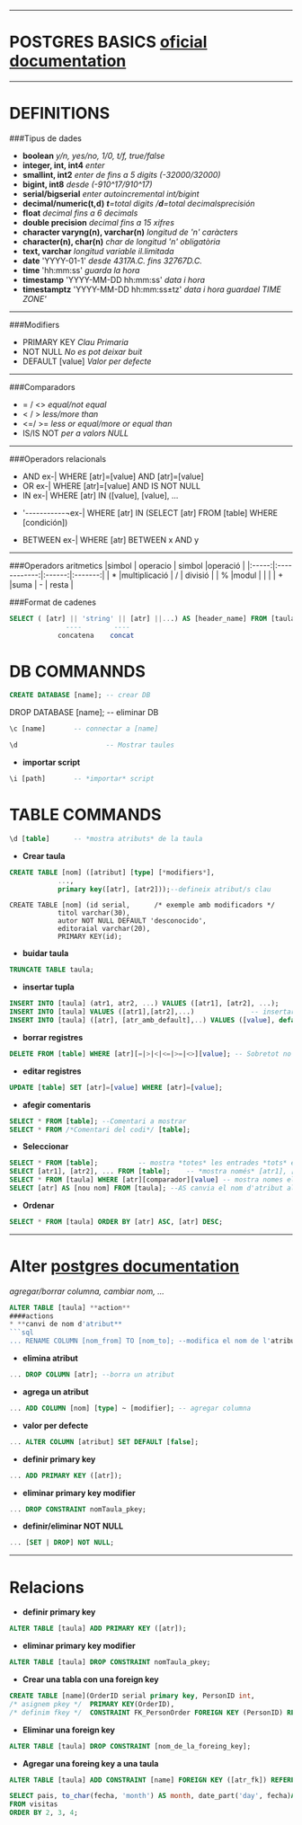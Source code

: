 ___
POSTGRES BASICS [oficial documentation](https://www.postgresql.org/docs/9.1/static/index.html)
===============
___
DEFINITIONS
===========
###Tipus de dades

+ **boolean**		    		_y/n, yes/no, 1/0, t/f, true/false_
+ **integer, int, int4**		_enter_
+ **smallint, int2**	    		_enter de fins a 5 digits (-32000/32000)_
+ **bigint, int8**			_desde (-9*10^17/9*10^17)_	
+ **serial/bigserial**	    		_enter autoincremental int/bigint_
+ **decimal/numeric(t,d)**	    	_**t**=total digits /**d**=total decimalsprecisión_
+ **float**			    	_decimal fins a 6 decimals_
+ **double precision**	    		_decimal fins a 15 xifres_
+ **character varyng(n), varchar(n)**  	_longitud de 'n' caràcters_
+ **character(n), char(n)** 	    	_char de longitud 'n' obligatòria_
+ **text, varchar**			_longitud variable il.limitada_
+ **date** 	'YYYY-01-1'		_desde 4317A.C. fins 32767D.C._
+ **time** 	'hh:mm:ss'		_guarda la hora_
+ **timestamp**  'YYYY-MM-DD hh:mm:ss'  _data i hora_
+ **timestamptz** 'YYYY-MM-DD hh:mm:ss±tz'   	_data i hora *guardael TIME ZONE'*_
___
###Modifiers
+ PRIMARY KEY	*Clau Primaria*
+ NOT NULL	*No es pot deixar buit*
+ DEFAULT [value] *Valor per defecte*

___
###Comparadors

+ = / <> _equal/not equal_
+ < / >  _less/more than_
+ <=/ >= _less or equal/more or equal than_
+ IS/IS NOT _per a valors NULL_
___
###Operadors relacionals
+ AND		ex-| WHERE [atr]=[value] AND [atr]=[value]
+ OR		ex-| WHERE [atr]=[value] AND IS NOT NULL
+ IN		ex-| WHERE [atr] IN ([value], [value], ...
*  '-----------¬ex-| WHERE [atr] IN (SELECT [atr] FROM [table] WHERE [condición])
+ BETWEEN		ex-| WHERE [atr] BETWEEN x AND y
___
###Operadors aritmetics
|simbol | operacio     | simbol |operació |
|:-----:|:------------:|:------:|:-------:|
| *     |multiplicació | /      | divisió |
| %     |modul 	       |        |         |
| +     |suma	       | -      | resta   |

###Format de cadenes
```sql
SELECT ( [atr] || 'string' || [atr] ||...) AS [header_name] FROM [taula];
              ----        ----
            concatena    concat
```


DB COMMANNDS
============
```sql
CREATE DATABASE [name]; -- crear DB
```
DROP DATABASE [name];   -- eliminar DB
```sql
\c [name]		-- connectar a [name]
```
```sql
\d                      -- Mostrar taules
```
* **importar script**
```sql
\i [path]		-- *importar* script
```

TABLE COMMANDS
===============

```sql
\d [table]		-- *mostra atributs* de la taula
```
* **Crear taula**
```sql
CREATE TABLE [nom] ([atribut] [type] [*modifiers*],
		    ...,
		    primary key([atr], [atr2]));--defineix atribut/s clau	
```
```postgres
CREATE TABLE [nom] (id serial,		/* exemple amb modificadors */	 
		    titol varchar(30),
		    autor NOT NULL DEFAULT 'desconocido',
		    editoraial varchar(20),
		    PRIMARY KEY(id);
```
* **buidar taula**
```sql
TRUNCATE TABLE taula;
```
* **insertar tupla** 
```sql
INSERT INTO [taula] (atr1, atr2, ...) VALUES ([atr1], [atr2], ...); 	-- *insertar* nova tupla
INSERT INTO [taula] VALUES ([atr1],[atr2],...) 				-- insertar tupla
INSERT INTO [taula] ([atr], [atr_amb_default],..) VALUES ([value], default, ...); --insertar quan hi ha un valor **default**
```
* **borrar registres**
```sql
DELETE FROM [table] WHERE [atr][=|>|<|<=|>=|<>][value];	-- Sobretot no oblidar *WHERE*
```
* **editar registres**
```sql
UPDATE [table] SET [atr]=[value] WHERE [atr]=[value];
```
* **afegir comentaris**
```sql
SELECT * FROM [table]; --Comentari a mostrar
SELECT * FROM /*Comentari del codi*/ [table];
```
* **Seleccionar**
```sql
SELECT * FROM [table];			-- mostra *totes* les entrades *tots* els atributs de [taula]
SELECT [atr1], [atr2], ... FROM [table];	-- *mostra només* [atr1], [atr2], ... de totes les tuples de [taula]
SELECT * FROM [taula] WHERE [atr][comparador][value] -- mostra nomes els que compleixen la *condició*
SELECT [atr] AS [nou nom] FROM [taula]; --AS canvia el nom d'atribut al mostrar-lo
```
* **Ordenar**
```sql
SELECT * FROM [taula] ORDER BY [atr] ASC, [atr] DESC;
```			

***

Alter	[postgres documentation](https://www.postgresql.org/docs/9.1/static/sql-altertable.html)
======
_agregar/borrar columna, cambiar nom, ..._

```sql
ALTER TABLE [taula] **action**
####actions
* **canvi de nom d'atribut**
```sql
... RENAME COLUMN [nom_from] TO [nom_to]; --modifica el nom de l'atribut
```
* **elimina atribut**
```sql
... DROP COLUMN [atr]; --borra un atribut
```
* **agrega un atribut**
```sql
... ADD COLUMN [nom] [type] ~ [modifier]; -- agregar columna
```
* **valor per defecte**
```sql
... ALTER COLUMN [atribut] SET DEFAULT [false];
```
* **definir primary key**
```sql
... ADD PRIMARY KEY ([atr]);
```
* **eliminar primary key modifier**
```sql
... DROP CONSTRAINT nomTaula_pkey;
```
* **definir/eliminar NOT NULL**
```sql
... [SET | DROP] NOT NULL;
```
___

Relacions
=========
* **definir primary key**
```sql
ALTER TABLE [taula] ADD PRIMARY KEY ([atr]);
```
* **eliminar primary key modifier**
```sql
ALTER TABLE [taula] DROP CONSTRAINT nomTaula_pkey;
```
* **Crear una tabla con una foreign key**
```sql
CREATE TABLE [name](OrderID serial primary key, PersonID int,
/* asignem pkey */  PRIMARY KEY(OrderID),
/* definim fkey */  CONSTRAINT FK_PersonOrder FOREIGN KEY (PersonID) REFERENCES Persons(PersonID);
```
* **Eliminar una foreign key**
```sql
ALTER TABLE [taula] DROP CONSTRAINT [nom_de_la_foreing_key];
```

* **Agregar una foreing key a una taula**
```sql
ALTER TABLE [taula] ADD CONSTRAINT [name] FOREIGN KEY ([atr_fk]) REFERENCES [taula_origen] ([atr_origen]);
```



```sql
SELECT pais, to_char(fecha, 'month') AS month, date_part('day', fecha)AS day, date_part('hour', fecha) AS hora 
FROM visitas 
ORDER BY 2, 3, 4;

```


